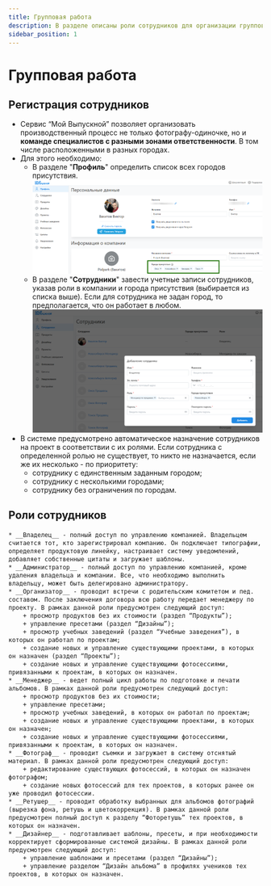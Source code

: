 ```yaml
---
title: Групповая работа
description: В разделе описаны роли сотрудников для организации групповой работы над проектами
sidebar_position: 1
---
```


# Групповая работа
## Регистрация сотрудников
* Сервис “Мой Выпускной” позволяет организовать производственный процесс не только фотографу-одиночке, но и __команде специалистов с разными зонами ответственности__. В том числе расположенными в разных городах.
* Для этого необходимо:
    + В разделе "__Профиль__" определить список всех городов присутствия.
    ![](../_media/general/cities.png)
    + В разделе "__Сотрудники__" завести учетные записи сотрудников, указав роли в компании и города присутствия (выбирается из списка выше). Если для сотрудника не задан город, то предполагается, что он работает в любом.
    ![](../_media/general/add-user.png)
* В системе предусмотрено автоматическое назначение сотрудников на проект в соответствии с их ролями. Если сотрудника с определенной ролью не существует, то никто не назначается, если же их несколько - по приоритету:
    + сотруднику с единственным заданным городом;
    + сотруднику с несколькими городами;
    + сотруднику без ограничения по городам.
## Роли сотрудников
    * __Владелец__ - полный доступ по управлению компанией. Владельцем считается тот, кто зарегистрировал компанию. Он подключает типографии, определяет продуктовую линейку, настраивает систему уведомлений, добавляет собственные цитаты и загружает шаблоны.
    * __Администратор__ - полный доступ по управлению компанией, кроме удаления владельца и компании. Все, что необходимо выполнить владельцу, может быть делегировано администратору.
    * __Организатор__ - проводит встречи с родительским комитетом и пед. составом. После заключения договора всю работу передает менеджеру по проекту. В рамках данной роли предусмотрен следующий доступ:
        + просмотр продуктов без их стоимости (раздел “Продукты”);
        + управление пресетами (раздел “Дизайны”);
        + просмотр учебных заведений (раздел “Учебные заведения”), в которых он работал по проектам;
        + создание новых и управление существующими проектами, в которых он назначен (раздел “Проекты”);
        + создание новых и управление существующими фотосессиями, привязанными к проектам, в которых он назначен.
    * __Менеджер__ - ведет полный цикл работы по подготовке и печати альбомов. В рамках данной роли предусмотрен следующий доступ:
        + просмотр продуктов без их стоимости;
        + управление пресетами;
        + просмотр учебных заведений, в которых он работал по проектам;
        + создание новых и управление существующими проектами, в которых он назначен;
        + создание новых и управление существующими фотосессиями, привязанными к проектам, в которых он назначен.
    * __Фотограф__ - проводит съемки и загружает в систему отснятый материал. В рамках данной роли предусмотрен следующий доступ:
        + редактирование существующих фотосессий, в которых он назначен фотографом;
        + создание новых фотосессий для тех проектов, в которых ранее он уже проводил фотосессии.
    * __Ретушер__ - проводит обработку выбранных для альбомов фотографий (вырезка фона, ретушь и цветокоррекция). В рамках данной роли предусмотрен полный доступ к разделу “Фоторетушь” тех проектов, в которых он назначен.
    * __Дизайнер__ - подготавливает шаблоны, пресеты, и при необходимости корректирует сформированные системой дизайны. В рамках данной роли предусмотрен следующий доступ:
        + управление шаблонами и пресетами (раздел “Дизайны”);
        + управление разделом “Дизайн альбома” в профилях учеников тех проектов, в которых он назначен.